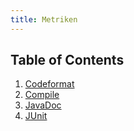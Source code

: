 ```yaml
---
title: Metriken
---
```


## Table of Contents

1. [Codeformat](codeformat.md)
2. [Compile](compile.md)
3. [JavaDoc](javadoc.md)
4. [JUnit](junit.md)
